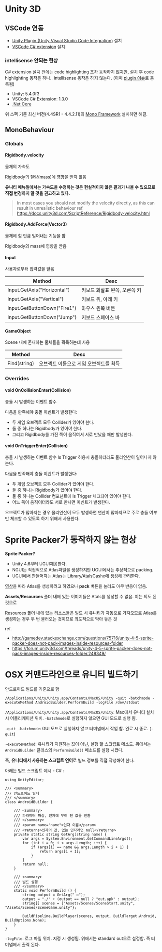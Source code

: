 # Unity 3D

## VSCode 연동

* [Unity Plugin (Unity Visual Studio Code Integration)](https://github.com/dotBunny/VSCode) 설치
* [VSCode C# extension](https://marketplace.visualstudio.com/items?itemName=ms-vscode.csharp) 설치

### intellisense 안되는 현상

C# extension 설치 전에는 code highlighting 조차 동작하지 않지만, 설치 후 code highlighting 동작은 하나..
intellisense 동작은 하지 않는다. (이미 [plugin 이슈](https://github.com/dotBunny/VSCode/issues/116)로 등록됨)

* Unity: 5.4.0f3
* VSCode C# Extension: 1.3.0
* [.Net Core](https://www.microsoft.com/net/core#macos)

위 스펙 기준 최신 버전(4.4SR1 - 4.4.2.11)의 [Mono Framework](http://www.mono-project.com/) 설치하면 해결.

## MonoBehaviour

### Globals

#### Rigidbody.velocity

물체의 가속도

Rigidbody의 질량(mass)에 영향을 받지 않음

**유니티 메뉴얼에서는 가속도을 수정하는 것은 현실적이지 않은 결과가 나올 수 있으므로 직접 변경하지 말 것을 권고하고 있다.**
>In most cases you should not modify the velocity directly, as this can result in unrealistic behaviour
ref. https://docs.unity3d.com/ScriptReference/Rigidbody-velocity.html

#### Rigidbody.AddForce(Vector3)

물체에 힘 만큼 밀어내는 기능을 함

Rigidbody의 mass에 영향을 받음

#### Input

사용자로부터 입력값을 얻음

Method | Desc
--- | ---
Input.GetAxis("Horizontal") | 키보드 화살표 왼쪽, 오른쪽 키
Input.GetAxis("Vertical") | 키보드 위, 아래 키
Input.GetButtonDown("Fire1") | 마우스 왼쪽 버튼
Input.GetButtonDown("Jump") | 키보드 스페이스 바

#### GameObject

Scene 내에 존재하는 물체들을 획득하는데 사용

Method | Desc
--- | ---
Find(string) | 오브젝트 이름으로 게임 오브젝트를 획득

### Overrides

#### void OnCollisionEnter(Collision)

충돌 시 발생하는 이벤트 함수

다음을 만족해야 충돌 이벤트가 발생한다:

* 두 게임 오브젝트 모두 Collider가 있어야 한다.
* 둘 중 하나는 Rigidbody가 있어야 한다.
* 그리고 Rigidbody를 가진 쪽이 움직여서 서로 만났을 때만 발생한다.

#### void OnTriggerEnter(Collision)

충돌 시 발생하는 이벤트 함수
Is Trigger 허용시 충돌하더라도 물리연산이 일어나지 않는다.

다음을 만족해야 충돌 이벤트가 발생한다:

* 두 게임 오브젝트 모두 Collider가 있어야 한다.
* 둘 중 하나는 Rigidbody가 있어야 한다.
* 둘 중 하나는 Collider 컴포넌트에 Is Trigger 체크되어 있어야 한다.
* 어느 쪽이 움직이더라도 서로 만나면 이벤트가 발생한다.

오브젝트가 많아지는 경우 물리연산이 모두 발생하면 연산이 많아지므로 주로 충돌 여부만 체크할 수
있도록 하기 위해서 사용한다.

# Sprite Packer가 동작하지 않는 현상

**Sprite Packer?**
* Unity 4.6부터 UGUI제공한다.
* NGUI는 직접적으로 Atlas파일을 생성하지만 UGUI에서는 추상적으로 packing.
* UGUI에서 만들어지는 Atlas는 Library/AtalsCashe에 생성해 관리한다.

[영상](https://www.youtube.com/watch?v=Pj8Y48ecBZY)을 따라 Atlas를 생성하려고 하였으나 **pack** 버튼을 눌러도 아무 반응이 없음.

**Assets/Resources** 폴더 내에 있는 이미지들은 Atals를 생성할 수 없음. 이는 의도 된 것으로

Resources 폴더 내에 있는 리소스들은 빌드 시 유니티가 자동으로 가져오므로 Atlas를 생성하는 경우 두 번 불러오는 것이므로 의도적으로 막아 놓은 것

ref.
* http://gamedev.stackexchange.com/questions/75716/unity-4-5-sprite-packer-does-not-pack-images-inside-resources-folder
* https://forum.unity3d.com/threads/unity-4-5-sprite-packer-does-not-pack-images-inside-resources-folder.248349/

# OSX 커맨드라인으로 유니티 빌드하기

안드로이드 빌드를 기준으로 함

`/Applications/Unity/Unity.app/Contents/MacOS/Unity -quit -batchmode -executeMethod AndroidBuilder.PerformBuild -logFile /dev/stdout`

`/Applications/Unity/Unity.app/Contents/MacOS/Unity`: Mac에서 유니티 설치 시 어플리케이션 위치.
`-batchmode`로 실행하지 않으면 GUI 모드로 실행 됨.

`-quit -batchmode`: GUI 모드로 실행하지 않고 터미널에서 작업 함. 완료 시 종료. (`-quit`)

`-executeMethod`: 유니티가 지원하는 값이 아닌, 실행 할 스크립트 메소드.
위에서는 `AndroidBuilder` 클래스의 `PerformBuild()` 메소드를 실행 시켰다.

즉, **유니티에서 사용하는 스크립트 언어**로 빌드 정보를 직접 작성해야 한다.

아래는 빌드 스크립트 예시 - C# :

```Csharp
using UnityEditor;

/// <summary>
/// 안드로이드 빌더
/// </summary>
class AndroidBuilder {

    /// <summary>
    /// 파라미터 파싱, 인자에 부여 된 값을 반환
    /// </summary>
    /// <param name="name">인자 이름</param>
    /// <returns>인자의 값, 없는 인자라면 null</returns>
    private static string GetArg(string name) {
        var args = System.Environment.GetCommandLineArgs();
        for (int i = 0; i < args.Length; i++) {
            if (args[i] == name && args.Length > i + 1) {
                return args[i + 1];
            }
        }
        return null;
    }

    /// <summary>
    /// 빌드 실행
    /// </summary>
    static void PerformBuild () {
        string output = GetArg("-o");
        output = "./" + (output == null ? "out.apk" : output);
        string[] scenes = {"Assets/Scenes/SceneStart.unity", "Assets/Scenes/SceneGame.unity"};

        BuildPipeline.BuildPlayer(scenes, output, BuildTarget.Android, BuildOptions.None);
    }
}
```

`-logFile`: 로그 파일 위치. 지정 시 생성됨. 위에서는 standard out으로 설정함. 즉 터미널에서 출력 된다.
